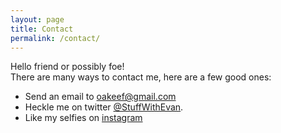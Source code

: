 ```yaml
---
layout: page
title: Contact
permalink: /contact/
---
```


Hello friend or possibly foe!  
There are many ways to contact me, here are a few good ones:

- Send an email to [oakeef@gmail.com](mailto:oakeef@gmail.com)
- Heckle me on twitter [@StuffWithEvan](http://twitter.com/stuffwithevan).
- Like my selfies on [instagram](http://www.instagram.com/stuffwithevan/)
